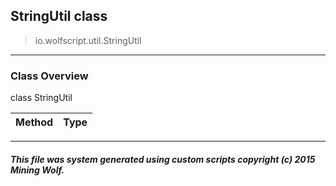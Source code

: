 ## StringUtil __class__

>io.wolfscript.util.StringUtil

---

### Class Overview

class StringUtil

Method | Type   
--- | :--- 



---



##### This file was system generated using custom scripts copyright (c) 2015 Mining Wolf.
	

